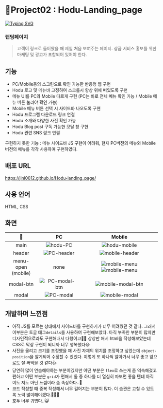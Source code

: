 # 📝Project02 : Hodu-Landing_page
[![Typing SVG](https://readme-typing-svg.demolab.com?font=Fira+Code&pause=1000&color=5685F7&repeat=false&width=435&lines=Project02+%3A+Hodu+%EB%9E%9C%EB%94%A9+%ED%8E%98%EC%9D%B4%EC%A7%80)](https://git.io/typing-svg)

### 랜딩페이지
> 고객이 링크로 들어왔을 때 제일 처음 보여주는 페이지. 상품 서비스 홍보를 위한 마케팅 및 광고가 포함되어 있어야 한다.

## 기능
- PC/Mobile등의 스크린으로 확인 가능한 반응형 웹 구현
- Hodu 로고 및 메뉴바 고정하여 스크롤시 항상 위에 떠있도록 구현
- 메뉴 UI를 PC와 Mobile 다르게 구현 (PC는 바로 전체 메뉴 확인 가능 / Mobile 메뉴 버튼 눌러야 확인 가능)
- Mobile 메뉴 버튼 선택 시 사이드바 나오도록 구현
- Hodu 프로그램 다운로드 링크 연결
- Hodu 소개와 다양한 사진 확인 가능
- Hodu Blog post 구독 가능한 모달 창 구현
- Hodu 관련 SNS 링크 연결

구현하지 못한 기능 : 메뉴 사이드바 JS 구현이 어려워, 현재 PC버전의 메뉴와 Mobile 버전의 메뉴를 각각 사용하여 구현하였다.
  ## 배포 URL
https://jini0012.github.io/Hodu-landing_page/
  ## 사용 언어
  HTML, CSS

  ## 화면
  |📝|PC|Mobile|
  |:--:|:--:|:--:|
  |main|![hodu-PC](https://github.com/user-attachments/assets/82a71cb9-7e20-4ed7-881b-22971bb51535)|![hodu-mobile](https://github.com/user-attachments/assets/1c0e2f0d-2a57-40ff-bb10-5ae4984d586d)|
  |header|![PC-header](https://github.com/user-attachments/assets/863713ca-8039-401b-ae7e-42627f320aaf)|![mobile-header](https://github.com/user-attachments/assets/114e2cf0-66fd-471e-8b96-225f69de77c5)|
  |menu-open<br>(mobile)|none|![mobile-menu](https://github.com/user-attachments/assets/0dd25497-5ef9-4200-9155-a873248750f6) ![mobile-menu](https://github.com/user-attachments/assets/a2713fa6-5624-4f49-8f5b-df4449051d2d)|
  |modal-btn|![PC-modal-btn](https://github.com/user-attachments/assets/f149025e-ac19-458c-a827-d3d31564f6c1)|![mobile-modal-btn](https://github.com/user-attachments/assets/6223f6c3-43d5-493d-a4a8-3b8922f766b4)|
  |modal|![PC-modal](https://github.com/user-attachments/assets/763ce59a-0fb3-4c77-afea-4f674602ee34)|![mobile-modal](https://github.com/user-attachments/assets/4c628286-3ce6-45c7-8556-e1c0dfa7f430)|

  ## 개발하며 느낀점
  - 아직 JS를 모르는 상태에서 사이드바를 구현하기가 너무 어려웠던 것 같다. 그래서 이부분은 토글 태그```details```를 사용하여 구현해보았다. 아직 부족한 부분이 많지만 디자인적으로라도 구현해내서 다행이고🥹🙏 상상만 해서 html을 작성해보았는데 CSS로 막상 구현이 되니까 너무 행복했다😆
  - 사진을 올리고 크기를 조정했을 때 사진 자체의 위치를 조정하고 싶었는데  ```object-position```을 알게되어 수정할 수 있었다. 이렇게 또 하나씩 알아가서 너무 좋고 앞으로도 잘 써먹을 것 같다👍
  - 당연히 많이 연습해야하는 부분이겠지만 어떤 부분은 ```flex```로 쓰는게 좀 익숙해졌고 편하고 어떤 부분은 ```grid```가 편해서 둘 중 하나를 더 열심히 파보면 좋을 텐데 아직 이도 저도 아닌 느낌이라 좀 속상하다..🥹
  - 코드 작성할 때 중복 작성해서 너무 길어지는 부분이 많다. 이 습관은 고칠 수 있도록 노력 많이해야겠다.🥲😤💪
  - 호두 너무 귀엽다..😺
